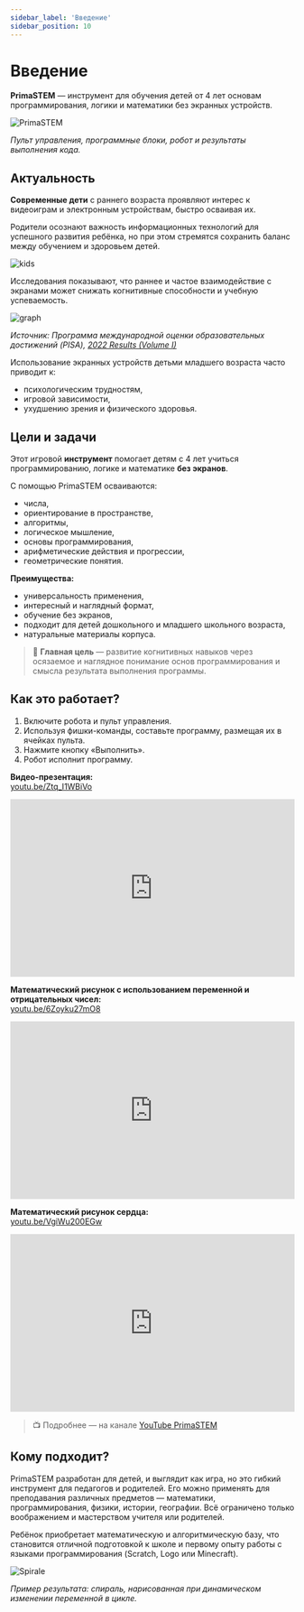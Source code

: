 ```yaml
---
sidebar_label: 'Введение'
sidebar_position: 10
---
```


# Введение

**PrimaSTEM** — инструмент для обучения детей от 4 лет основам программирования, логики и математики без экранных устройств.

![PrimaSTEM](images/main_04.jpg)

*Пульт управления, программные блоки, робот и результаты выполнения кода.*

## Актуальность

**Современные дети** с раннего возраста проявляют интерес к видеоиграм и электронным устройствам, быстро осваивая их.

Родители осознают важность информационных технологий для успешного развития ребёнка, но при этом стремятся сохранить баланс между обучением и здоровьем детей.

![kids](images/kids.png)

Исследования показывают, что раннее и частое взаимодействие с экранами может снижать когнитивные способности и учебную успеваемость.

![graph](images/graph_2.jpg)

*Источник: Программа международной оценки образовательных достижений (PISA), [2022 Results (Volume I)](https://www.oecd-ilibrary.org/education/pisa-2022-results-volume-i_53f23881-en)*

Использование экранных устройств детьми младшего возраста часто приводит к:
- психологическим трудностям,
- игровой зависимости,
- ухудшению зрения и физического здоровья.

## Цели и задачи

Этот игровой **инструмент** помогает детям с 4 лет учиться программированию, логике и математике **без экранов**.

С помощью PrimaSTEM осваиваются:
- числа,
- ориентирование в пространстве,
- алгоритмы,
- логическое мышление,
- основы программирования,
- арифметические действия и прогрессии,
- геометрические понятия.

**Преимущества:**
- универсальность применения,
- интересный и наглядный формат,
- обучение без экранов,
- подходит для детей дошкольного и младшего школьного возраста,
- натуральные материалы корпуса.

> 🎯 **Главная цель** — развитие когнитивных навыков через осязаемое и наглядное понимание основ программирования и смысла результата выполнения программы.

## Как это работает?

1. Включите робота и пульт управления.
2. Используя фишки-команды, составьте программу, размещая их в ячейках пульта.
3. Нажмите кнопку «Выполнить».
4. Робот исполнит программу.

**Видео-презентация:**  
[youtu.be/Ztq_I1WBiVo](https://youtu.be/Ztq_I1WBiVo)

<iframe src="https://www.youtube.com/embed/Ztq_I1WBiVo?si=ZNSLpsCC8WlPB671" width="100%" height="315" title="YouTube video player" frameborder="0" allow="accelerometer; autoplay; clipboard-write; encrypted-media; gyroscope; picture-in-picture; web-share" referrerpolicy="strict-origin-when-cross-origin" allowfullscreen></iframe>

**Математический рисунок с использованием переменной и отрицательных чисел:**  
[youtu.be/6Zoyku27mO8](https://youtu.be/6Zoyku27mO8)

<iframe src="https://www.youtube.com/embed/6Zoyku27mO8?si=WYYMKyV7d768DI-D" width="100%" height="315" title="YouTube video player" frameborder="0" allow="accelerometer; autoplay; clipboard-write; encrypted-media; gyroscope; picture-in-picture; web-share" referrerpolicy="strict-origin-when-cross-origin" allowfullscreen></iframe>

**Математический рисунок сердца:**  
[youtu.be/VgiWu200EGw](https://youtu.be/VgiWu200EGw)

<iframe src="https://www.youtube.com/embed/VgiWu200EGw?si=EiQKbP0egmZ2aXCa" width="100%" height="315" title="YouTube video player" frameborder="0" allow="accelerometer; autoplay; clipboard-write; encrypted-media; gyroscope; picture-in-picture; web-share" referrerpolicy="strict-origin-when-cross-origin" allowfullscreen></iframe>

> 📺  Подробнее — на канале [YouTube PrimaSTEM](https://www.youtube.com/@primastem)

## Кому подходит?

PrimaSTEM разработан для детей, и выглядит как игра, но это гибкий инструмент для педагогов и родителей. Его можно применять для преподавания различных предметов — математики, программирования, физики, истории, географии. Всё ограничено только воображением и мастерством учителя или родителей.

Ребёнок приобретает математическую и алгоритмическую базу, что становится отличной подготовкой к школе и первому опыту работы с языками программирования (Scratch, Logo или Minecraft).

![Spirale](images/robot_spiral_01.jpg)

*Пример результата: спираль, нарисованная при динамическом изменении переменной в цикле.*
